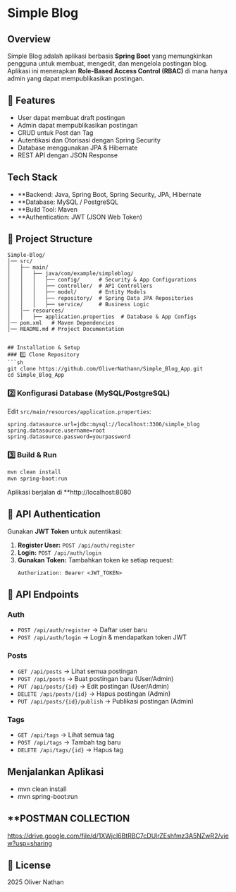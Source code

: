# Simple Blog

## Overview
Simple Blog adalah aplikasi berbasis **Spring Boot** yang memungkinkan pengguna untuk membuat, mengedit, dan mengelola postingan blog. Aplikasi ini menerapkan **Role-Based Access Control (RBAC)** di mana hanya admin yang dapat mempublikasikan postingan.

## 🚀 Features
- User dapat membuat draft postingan
- Admin dapat mempublikasikan postingan
- CRUD untuk Post dan Tag
- Autentikasi dan Otorisasi dengan Spring Security
- Database menggunakan JPA & Hibernate
- REST API dengan JSON Response

## Tech Stack
- **Backend:  Java, Spring Boot, Spring Security, JPA, Hibernate
- **Database: MySQL / PostgreSQL
- **Build Tool:  Maven
- **Authentication: JWT (JSON Web Token)

## 📂 Project Structure
```
Simple-Blog/
│── src/
│   ├── main/
│   │   ├── java/com/example/simpleblog/
│   │   │   ├── config/      # Security & App Configurations
│   │   │   ├── controller/  # API Controllers
│   │   │   ├── model/       # Entity Models
│   │   │   ├── repository/  # Spring Data JPA Repositories
│   │   │   ├── service/     # Business Logic
│   │── resources/
│   │   ├── application.properties  # Database & App Configs
│── pom.xml   # Maven Dependencies
│── README.md # Project Documentation


## Installation & Setup
### 1️⃣ Clone Repository
```sh
git clone https://github.com/OliverNathann/Simple_Blog_App.git
cd Simple_Blog_App
```

### 2️⃣ Konfigurasi Database (MySQL/PostgreSQL)
Edit `src/main/resources/application.properties`:
```properties
spring.datasource.url=jdbc:mysql://localhost:3306/simple_blog
spring.datasource.username=root
spring.datasource.password=yourpassword
```

### 3️⃣ Build & Run
```sh
mvn clean install
mvn spring-boot:run
```
Aplikasi berjalan di **http://localhost:8080

## 🔐 API Authentication
Gunakan **JWT Token** untuk autentikasi:
1. **Register User:** `POST /api/auth/register`
2. **Login:** `POST /api/auth/login`
3. **Gunakan Token:** Tambahkan token ke setiap request:
   ```http
   Authorization: Bearer <JWT_TOKEN>
   ```

## 📌 API Endpoints
### **Auth**
- `POST /api/auth/register` → Daftar user baru
- `POST /api/auth/login` → Login & mendapatkan token JWT

### **Posts**
- `GET /api/posts` → Lihat semua postingan
- `POST /api/posts` → Buat postingan baru (User/Admin)
- `PUT /api/posts/{id}` → Edit postingan (User/Admin)
- `DELETE /api/posts/{id}` → Hapus postingan (Admin)
- `PUT /api/posts/{id}/publish` → Publikasi postingan (Admin)

### **Tags**
- `GET /api/tags` → Lihat semua tag
- `POST /api/tags` → Tambah tag baru
- `DELETE /api/tags/{id}` → Hapus tag

## **Menjalankan Aplikasi**
- mvn clean install
- mvn spring-boot:run

## **POSTMAN COLLECTION
https://drive.google.com/file/d/1XWjcl6BtRBC7cDUlrZEshfmz3A5NZwR2/view?usp=sharing

## 📝 License
2025 Oliver Nathan
